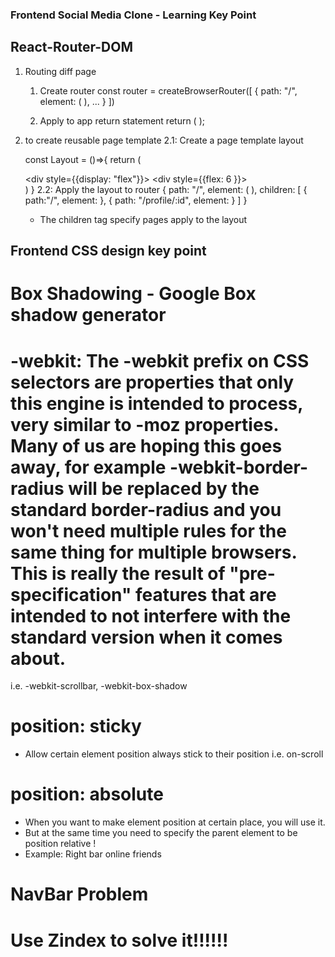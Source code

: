 ### Frontend Social Media Clone - Learning Key Point
## React-Router-DOM
1. Routing diff page

    1. Create router 
        const router = createBrowserRouter([
        {
            path: "/",
            element: (
            <ProtectedRoute>
                <Layout/>
            </ProtectedRoute>
            ),
        ...
        }
        ])

    2. Apply to app return statement
        return (
            <RouterProvider router={router} /> 
        );

2. <Outlet/> to create reusable page template 
    2.1: Create a page template layout 
    
    const Layout = ()=>{
            return (
                <div>
                <Navbar />
                <div style={{display: "flex"}}>
                    <Leftbar/>
                    <div style={{flex: 6 }}>
                    <Outlet/>
                    </div>
                    <Rightbar/>
                </div>
                </div>
            )
    }
    2.2: Apply the layout to router
        {
            path: "/",
            element: (
            <ProtectedRoute>
                <Layout/>
            </ProtectedRoute>
            ),
            children: [
            {
                path:"/",
                element: <Home/>
            },
            {
                path: "/profile/:id",
                element: <Profile/>
            }
            ]
        }  
    - The children tag specify pages apply to the layout 


## Frontend CSS design key point

# Box Shadowing - Google Box shadow generator

# -webkit: The -webkit prefix on CSS selectors are properties that only this engine is intended to process, very similar to -moz properties. Many of us are hoping this goes away, for example -webkit-border-radius will be replaced by the standard border-radius and you won't need multiple rules for the same thing for multiple browsers. This is really the result of "pre-specification" features that are intended to not interfere with the standard version when it comes about.

i.e. -webkit-scrollbar, -webkit-box-shadow 

# position: sticky 
- Allow certain element position always stick to their position i.e. on-scroll

# position: absolute
- When you want to make element position at certain place, you will use it.
- But at the same time you need to specify the parent element to be position relative !
- Example: Right bar online friends



# NavBar Problem

# Use Zindex to solve it!!!!!!

